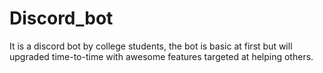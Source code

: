 # Discord_bot
It is a discord bot by college students, the bot is basic at first but will upgraded time-to-time with awesome features targeted at helping others.
